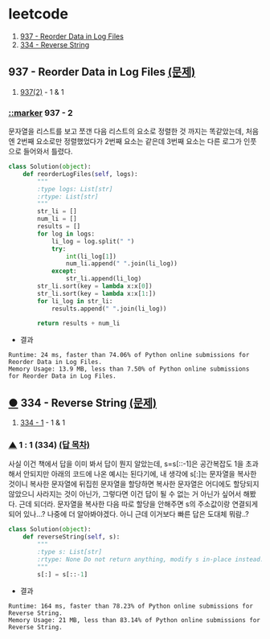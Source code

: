 # leetcode

1. [937 - Reorder Data in Log Files
](https://github.com/pqj163/leetcode/blob/main/README.md#-937---reorder-data-in-log-files-%EB%AC%B8%EC%A0%9C)
2. [334 - Reverse String](https://github.com/pqj163/leetcode/blob/main/README.md#-334---reverse-string-%EB%AC%B8%EC%A0%9C)

## [](https://github.com/pqj163/leetcode/blob/main/README.md#leetcode) 937 - Reorder Data in Log Files [(문제)](https://leetcode.com/problems/reorder-data-in-log-files/)
1. [937(2)](https://github.com/pqj163/leetcode/blob/main/README.md#2--1-937-%EB%8B%B5-%EB%AA%A9%EC%B0%A8) - 1 & 1

### [::marker](https://github.com/pqj163/leetcode/blob/main/README.md#-937---reorder-data-in-log-files-%EB%AC%B8%EC%A0%9C) 937 - 2
문자열을 리스트를 보고 쪼갠 다음 리스트의 요소로 정렬한 것 까지는 똑같았는데, 처음엔 2번째 요소로만 정렬했었다가 2번째 요소는 같은데 3번째 요소는 다른 로그가 인풋으로 들어와서 틀렸다.
```Python
class Solution(object):
    def reorderLogFiles(self, logs):
        """
        :type logs: List[str]
        :rtype: List[str]
        """
        str_li = []
        num_li = []
        results = []
        for log in logs:
            li_log = log.split(" ")
            try:
                int(li_log[1])
                num_li.append(" ".join(li_log))
            except:
                str_li.append(li_log)
        str_li.sort(key = lambda x:x[0])
        str_li.sort(key = lambda x:x[1:])
        for li_log in str_li:
            results.append(" ".join(li_log))
        
        return results + num_li
```
- 결과
```
Runtime: 24 ms, faster than 74.06% of Python online submissions for Reorder Data in Log Files.
Memory Usage: 13.9 MB, less than 7.50% of Python online submissions for Reorder Data in Log Files.
```

## [●](https://github.com/pqj163/leetcode/blob/main/README.md#leetcode) 334 - Reverse String [(문제)](https://leetcode.com/problems/reorder-data-in-log-files/)
1.  [334 - 1](https://github.com/pqj163/leetcode/blob/main/README.md#1--1-334-%EB%8B%B5-%EB%AA%A9%EC%B0%A8) - 1 & 1

### [▲](https://github.com/pqj163/leetcode/blob/main/README.md#-334---reverse-string-%EB%AC%B8%EC%A0%9C) 1 : 1 (334) [(답 목차)](https://github.com/pqj163/leetcode/blob/main/README.md#334---reverse-string%EB%AC%B8%EC%A0%9C-%EB%AA%A9%EC%B0%A8%EB%AC%B8%EC%A0%9C)
사실 이건 책에서 답을 이미 봐서 답이 뭔지 알았는데, s=s[::-1]은 공간복잡도 1을 초과해서 안되지만 아래의 코드에 나온 예시는 된다기에, 내 생각에 s[:]는 문자열을 복사한 것이니 복사한 문자열에 뒤집힌 문자열을 할당하면 복사한 문자열은 어디에도 할당되지 않았으니 사라지는 것이 아닌가, 그렇다면 이건 답이 될 수 없는 거 아닌가 싶어서 해봤다. 근데 되더라. 문자열을 복사한 다음 따로 할당을 안해주면 s의 주소값이랑 연결되게 되어 있나...? 나중에 더 알아봐야겠다.
아니 근데 이거보다 빠른 답은 도대체 뭐람..?
```Python
class Solution(object):
    def reverseString(self, s):
        """
        :type s: List[str]
        :rtype: None Do not return anything, modify s in-place instead.
        """
        s[:] = s[::-1]
```
- 결과
```
Runtime: 164 ms, faster than 78.23% of Python online submissions for Reverse String.
Memory Usage: 21 MB, less than 83.14% of Python online submissions for Reverse String.
```
